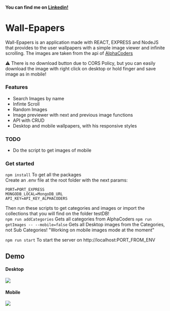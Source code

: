 #### You can find me on [Linkedin!](https://www.linkedin.com/in/aitor-navarrete/)

# Wall-Epapers

Wall-Epapers is an application made with REACT, EXPRESS and NodeJS that provides to the user wallpapers with a simple image viewer and infinite scrolling. The images are taken from the api of [AlphaCoders](https://wall.alphacoders.com/api.php)  
  
:warning: There is no download button due to CORS Policy, but you can easily download the image with right click on desktop or hold finger and save image as in mobile!

### Features
- Search Images by name
- Infinte Scroll
- Random Images
- Image previewer with next and previous image functions
- API with CRUD
- Desktop and mobile wallpapers, with his responsive styles

### TODO
- Do the script to get images of mobile

### Get started
`npm install` To get all the packages  
Create an .env file at the root folder with the next params:
```
PORT=PORT_EXPRESS
MONGODB_LOCAL=MongoDB_URL
API_KEY=API_KEY_ALPHACODERS
```
  
Then run these scripts to get categories and images or import the collections that you will find on the folder testDB!   
`npm run addCategories` Gets all categories from AlphaCoders
`npm run getImages -- --mobile=false` Gets all Desktop images from the Categories, not Sub Categories! "Working on mobile images mode at the moment"
  
`npm run start` To start the server on http://localhost:PORT_FROM_ENV
  
## Demo
  
#### Desktop
![](https://i.postimg.cc/x1MVmddP/wallepapers-edit-0.gif)

#### Mobile
![](https://i.postimg.cc/kXkdDS74/wallepapers-edit-1.gif)